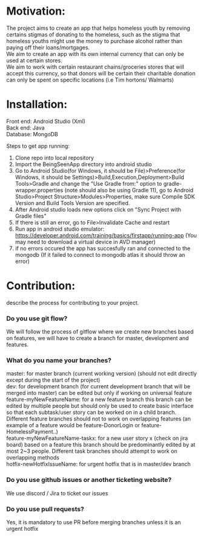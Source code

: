 # Motivation: 
The project aims to create an app that helps homeless youth by removing certains stigmas of donating to the homeless, such as the stigma that homeless youths might use the money to purchase alcohol rather than paying off their loans/mortgages.   
We aim to create an app with its own internal currency that can only be used at certain stores.   
We aim to work with certain restaurant chains/groceries stores that will accept this currency, so that donors will be certain their charitable donation can only be spent on specific locations (i.e Tim hortons/ Walmarts)    

# Installation: 
Front end: Android Studio (Xml)  
Back end: Java  
Database: MongoDB    

Steps to get app running:
1. Clone repo into local repository  
2. Import the BeingSeenApp directory into android studio   
3. Go to Android Studio(for Windows, it should be File)>Preference(for Windows, it should be Settings)>Build,Execution,Deployment>Build Tools>Gradle and change the "Use Gradle from:" option to gradle-wrapper.properties (note should also be using Gradle 11), go to Android Studio>Project Structure>Modules>Properties, make sure Compile SDK Version and Build Tools Version are specified.
4. After Android studio loads new options click on "Sync Project with Gradle files"   
5. If there is still an error, go to File>Invalidate Cache and restart  
6. Run app in android studio emulator: https://developer.android.com/training/basics/firstapp/running-app (You may need to download a virtual device in AVD manager)  
7. if no errors occured the app has succesfully ran and connected to the mongodb (If it failed to connect to mongodb atlas it should throw an error)   


# Contribution: 
describe the process for contributing to your project.   

### Do you use git flow?
We will follow the process of gitflow where we create new branches based on features, we will have to create a branch for master, development and features.   

### What do you name your branches?
master: for master branch (current working version)   (should not edit directly except during the start of the project)    
dev: for development branch (for current development branch that will be merged into master) can be edited but only if working on universal feature   
feature-myNewFeatureName: for a new feature branch this branch can be edited by multiple people but should only be used to create basic interface so that each subtask/user story can be worked on in a child branch. Different feature branches should not to work on overlapping features (an example of a feature would be feature-DonorLogin or feature-HomelessPayment..)     
feature-myNewFeatureName-taskx: for a new user story x (check on jira board) based on a feature this branch should be predominantly edited by at most 2~3 people. Different task branches should attempt to work on overlapping methods     
hotfix-newHotfixIssueName: for urgent hotfix that is in master/dev branch  

### Do you use github issues or another ticketing website?
We use discord / Jira to ticket our issues 

### Do you use pull requests?
Yes, it is mandatory to use PR before merging branches unless it is an urgent hotfix


